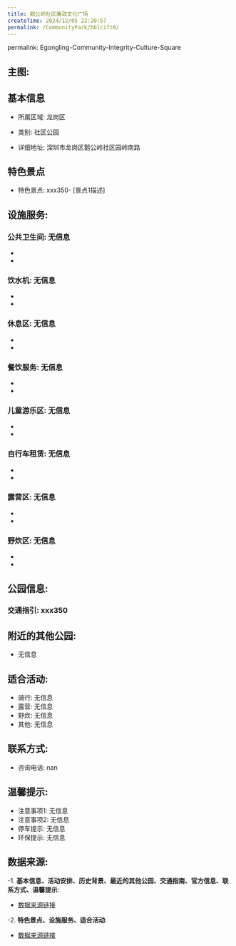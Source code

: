 ```yaml
---
title: 鹅公岭社区廉政文化广场
createTime: 2024/12/05 22:20:57
permalink: /CommunityPark/hblcift0/
---
```

permalink: Egongling-Community-Integrity-Culture-Square
## 主图:
<ImageCard
image="https://cgj.sz.gov.cn/img/4/4042/4042783/10807707.jpg"
title= "鹅公岭社区廉政文化广场"
description= "xxxxxx350"
date="2024/12/05"
href="/"
author="深圳公园"
/>
## 基本信息

- 所属区域: 龙岗区

- 类别: 社区公园

- 详细地址: 深圳市龙岗区鹅公岭社区园岭南路

## 特色景点
- 特色景点: xxx350- [景点1描述]
## 设施服务:
### 公共卫生间: 无信息
- 
- 
### 饮水机: 无信息
- 
- 
### 休息区: 无信息
- 
- 
### 餐饮服务: 无信息
- 
- 
### 儿童游乐区: 无信息
- 
- 
### 自行车租赁: 无信息
- 
- 
### 露营区: 无信息
- 
- 
### 野炊区: 无信息

- 
- 
## 公园信息:
### 交通指引: xxx350

## 附近的其他公园:
- 无信息

## 适合活动:
- 骑行: 无信息
- 露营: 无信息
- 野炊: 无信息
- 其他: 无信息

## 联系方式:
- 咨询电话: nan
## 温馨提示:
- 注意事项1: 无信息
- 注意事项2: 无信息
- 停车提示: 无信息
- 环保提示: 无信息

## 数据来源:
-1. **基本信息、活动安排、历史背景、最近的其他公园、交通指南、官方信息、联系方式、温馨提示**:
- [数据来源链接](https://cgj.sz.gov.cn/xsmh/gysz/sqgy/content/post_10807707.html)

-2. **特色景点、设施服务、适合活动**:
- [数据来源链接](https://cgj.sz.gov.cn/xsmh/gysz/sqgy/content/post_10807707.html)

